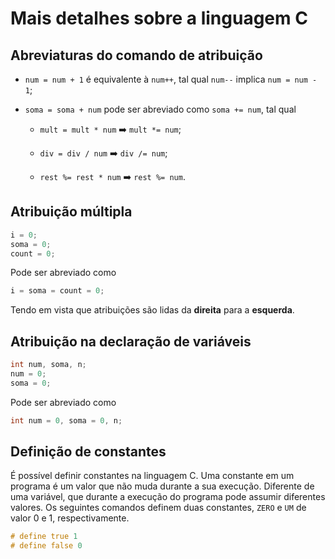 # Mais detalhes sobre a linguagem C

## Abreviaturas do comando de atribuição

- `num = num + 1` é equivalente à `num++`, tal qual `num--` implica `num = num - 1`;

- `soma = soma + num` pode ser abreviado como `soma += num`, tal qual
  
  - `mult = mult * num` :arrow_right: `mult *= num`;
  
  - `div = div / num` :arrow_right: `div /= num`;
  
  - `rest %= rest * num` :arrow_right: `rest %= num`.

## Atribuição múltipla

```c
i = 0;
soma = 0;
count = 0;
```

Pode ser abreviado como

```c
i = soma = count = 0;
```

Tendo em vista que atribuições são lidas da **direita** para a **esquerda**.

## Atribuição na declaração de variáveis

```c
int num, soma, n;
num = 0;
soma = 0;
```

Pode ser abreviado como

```c
int num = 0, soma = 0, n;
```

## Definição de constantes

É possı́vel definir constantes na linguagem C. Uma constante em um programa é um valor que não muda durante a sua execução. Diferente de uma variável, que durante a execução do programa pode assumir diferentes valores. Os seguintes comandos definem duas constantes, `ZERO` e `UM` de valor 0 e 1, respectivamente.

```c
# define true 1
# define false 0
```
